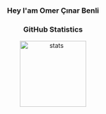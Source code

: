 <h3 align="center">Hey I'am Omer Çınar Benli</h3>

<h3 align="center">GitHub Statistics</h3>
<p align="center">
  <img src="https://github-readme-stats.vercel.app/api?username=CinarBenli&count_private=true&show_icons=true&theme=onedark&hide_border=true" width="%100" height="150px" alt="stats" />
